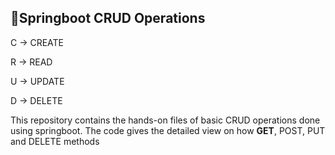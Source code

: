 ## 🍃Springboot CRUD Operations

C &#8594; CREATE

R &#8594; READ

U &#8594; UPDATE

D &#8594; DELETE

<p> This repository contains the hands-on files of basic CRUD operations done using springboot. The code gives the detailed view on how <b>GET</b>, POST, PUT and DELETE methods 

</p>
